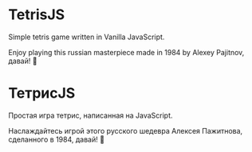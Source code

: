 # TetrisJS
Simple tetris game written in Vanilla JavaScript.

Enjoy playing this russian masterpiece made in 1984 by Alexey Pajitnov, давай! :floppy_disk:

# ТетрисJS
Простая игра тетрис, написанная на JavaScript.

Наслаждайтесь игрой этого русского шедевра Алексея Пажитнова, сделанного в 1984, давай! :floppy_disk:
